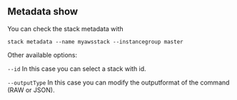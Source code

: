 ## Metadata show

You can check the stack metadata with

```
stack metadata --name myawsstack --instancegroup master
```

Other available options:

`--id` In this case you can select a stack with id.

`--outputType` In this case you can modify the outputformat of the command (RAW or JSON). 
